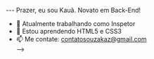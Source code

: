 --- Prazer, eu sou Kauã. Novato em Back-End!

- 🔭 Atualmente trabalhando como Inspetor
- 🌱 Estou aprendendo HTML5 e CSS3
- 📫 Me contate: contatosouzakaz@gmail.com  
-->
